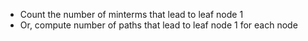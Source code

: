 - Count the number of minterms that lead to leaf node 1
- Or, compute number of paths that lead to leaf node 1 for each node


